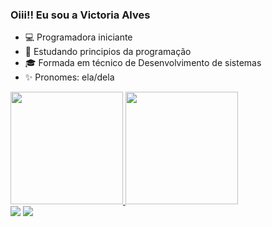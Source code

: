 ### Oiii!! Eu sou a Victoria Alves
  
- 💻 Programadora iniciante
- 📖 Estudando principios da programação
- 🎓 Formada em técnico de Desenvolvimento de sistemas
- ✨ Pronomes: ela/dela  

<div> 
<a href="https://github.bom/victoria-m-alves">
<img height="180em" src="https://github-readme-stats.vercel.app/api?username=victoria-m-alves&show_icons=true&theme=bear&include_all_commits=true&count_private=true"/>
<img height="180em" src="https://github-readme-stats.vercel.app/api/top-langs/?username=victoria-m-alves&layout=compact&langs_count=16&theme=bear"/> </div>

<div>
<A href="https://www.linkedin.com/in/victoria-martins-alves-99064b1b8/" target="_blank"><img src="https://img.shields.io/badge/LinkedIn-0077B5?style=for-the-badge&logo=linkedin&logoColor=white"></a>
<A href=""mailto:vma040713@gmail.com" target="_blank"><img src="https://img.shields.io/badge/Gmail-D14836?style=for-the-badge&logo=gmail&logoColor=white"></a>
</div>

</div>

